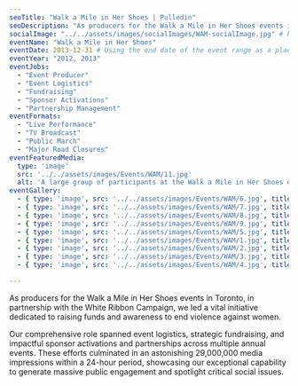 ```yaml
---
seoTitle: "Walk a Mile in Her Shoes | Pulledin"
seoDescription: "As producers for the Walk a Mile in Her Shoes events in Toronto, we led a vital initiative dedicated to raising funds and awareness to end violence against women."
socialImage: "../../assets/images/socialImages/WAM-socialImage.jpg" # Placeholder: Create a 1200x630px social image and update this path.
eventName: "Walk a Mile in Her Shoes"
eventDate: 2013-12-31 # Using the end date of the event range as a placeholder.
eventYear: "2012, 2013"
eventJobs:
  - "Event Producer"
  - "Event Logistics"
  - "Fundraising"
  - "Sponsor Activations"
  - "Partnership Management"
eventFormats:
  - "Live Performance"
  - "TV Broadcast"
  - "Public March"
  - "Major Road Closures"
eventFeaturedMedia:
  type: 'image'
  src: '../../assets/images/Events/WAM/11.jpg'
  alt: 'A large group of participants at the Walk a Mile in Her Shoes event.'
eventGallery:
  - { type: 'image', src: '../../assets/images/Events/WAM/6.jpg', title: 'Walk a Mile in Her Shoes' }
  - { type: 'image', src: '../../assets/images/Events/WAM/7.jpg', title: 'Walk a Mile in Her Shoes' }
  - { type: 'image', src: '../../assets/images/Events/WAM/8.jpg', title: 'Walk a Mile in Her Shoes' }
  - { type: 'image', src: '../../assets/images/Events/WAM/9.jpg', title: 'Walk a Mile in Her Shoes' }
  - { type: 'image', src: '../../assets/images/Events/WAM/5.jpg', title: 'Walk a Mile in Her Shoes' }
  - { type: 'image', src: '../../assets/images/Events/WAM/1.jpg', title: 'Walk a Mile in Her Shoes' }
  - { type: 'image', src: '../../assets/images/Events/WAM/2.jpg', title: 'Walk a Mile in Her Shoes' }
  - { type: 'image', src: '../../assets/images/Events/WAM/3.jpg', title: 'Walk a Mile in Her Shoes' }
  - { type: 'image', src: '../../assets/images/Events/WAM/4.jpg', title: 'Walk a Mile in Her Shoes' }

---
```


As producers for the Walk a Mile in Her Shoes events in Toronto, in partnership with the White Ribbon Campaign, we led a vital initiative dedicated to raising funds and awareness to end violence against women.

Our comprehensive role spanned event logistics, strategic fundraising, and impactful sponsor activations and partnerships across multiple annual events. These efforts culminated in an astonishing 29,000,000 media impressions within a 24-hour period, showcasing our exceptional capability to generate massive public engagement and spotlight critical social issues.
